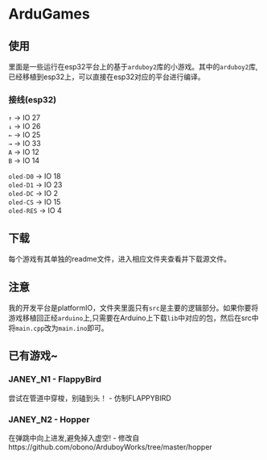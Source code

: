 # ArduGames

## 使用
里面是一些运行在esp32平台上的基于`arduboy2`库的小游戏。其中的`arduboy2`库,已经移植到esp32上，可以直接在esp32对应的平台进行编译。

### 接线(esp32)
`↑` -> IO 27 </br>
`↓` -> IO 26 </br>
`←` -> IO 25 </br>
`→` -> IO 33 </br>
`A` -> IO 12 </br>
`B` -> IO 14 </br>

`oled-D0` -> IO 18 </br>
`oled-D1` -> IO 23 </br>
`oled-DC` -> IO 2 </br>
`oled-CS` -> IO 15 </br>
`oled-RES` -> IO 4 </br>
## 下载
每个游戏有其单独的readme文件，进入相应文件夹查看并下载源文件。

## 注意
我的开发平台是platformIO，文件夹里面只有`src`是主要的逻辑部分。如果你要将游戏移植回正经`arduino`上,只需要在Arduino上下载`lib`中对应的包，然后在src中将`main.cpp`改为`main.ino`即可。

## 已有游戏~

### JANEY_N1 - FlappyBird
尝试在管道中穿梭，别磕到头！ - 仿制FLAPPYBIRD

### JANEY_N2 - Hopper

在弹跳中向上进发,避免掉入虚空!  - 修改自https://github.com/obono/ArduboyWorks/tree/master/hopper

